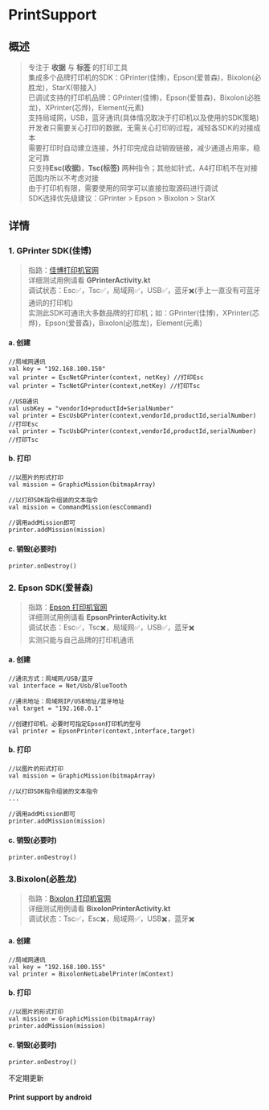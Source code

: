 # PrintSupport

## 概述
> 专注于 **收据** 与 **标签** 的打印工具  
> 集成多个品牌打印机的SDK：GPrinter(佳博)，Epson(爱普森)，Bixolon(必胜龙)，StarX(带接入)  
> 已调试支持的打印机品牌：GPrinter(佳博)，Epson(爱普森)，Bixolon(必胜龙)，XPrinter(芯烨)，Element(元素)  
> 支持局域网，USB，蓝牙通讯(具体情况取决于打印机以及使用的SDK策略)  
> 开发者只需要关心打印的数据，无需关心打印的过程，减轻各SDK的对接成本  
> 需要打印时自动建立连接，外打印完成自动销毁链接，减少通道占用率，稳定可靠  
> 只支持**Esc(收据)**，**Tsc(标签)** 两种指令；其他如针式，A4打印机不在对接范围内所以不考虑对接  
> 由于打印机有限，需要使用的同学可以直接拉取源码进行调试  
> SDK选择优先级建议：GPrinter > Epson > Bixolon > StarX  

## 详情
### 1. GPrinter SDK(佳博)
> 指路：[佳博打印机官网](https://cn.gainscha.com/default.php)  
> 详细测试用例请看 **GPrinterActivity.kt**  
> 调试状态：Esc✅，Tsc✅，局域网✅，USB✅，蓝牙✖️(手上一直没有可蓝牙通讯的打印机)  
> 实测此SDK可通讯大多数品牌的打印机；如：GPrinter(佳博)，XPrinter(芯烨)，Epson(爱普森)，Bixolon(必胜龙)，Element(元素)  

#### a. 创建
```
//局域网通讯
val key = "192.168.100.150"
val printer = EscNetGPrinter(context, netKey) //打印Esc
val printer = TscNetGPrinter(context,netKey) //打印Tsc

//USB通讯
val usbKey = "vendorId+productId+SerialNumber"
val printer = EscUsbGPrinter(context,vendorId,productId,serialNumber) //打印Esc
val printer = TscUsbGPrinter(context,vendorId,productId,serialNumber) //打印Tsc
```
#### b. 打印
```
//以图片的形式打印
val mission = GraphicMission(bitmapArray)

//以打印SDK指令组装的文本指令
val mission = CommandMission(escCommand)

//调用addMission即可
printer.addMission(mission)
```
#### c. 销毁(必要时)
```
printer.onDestroy()
```

### 2. Epson SDK(爱普森)
> 指路：[Epson 打印机官网](https://www.epson.com.cn/)  
> 详细测试用例请看 **EpsonPrinterActivity.kt**  
> 调试状态：Esc✅，Tsc✖️，局域网✅，USB✅，蓝牙✖️  
> 实测只能与自己品牌的打印机通讯  

#### a. 创建
```
//通讯方式：局域网/USB/蓝牙
val interface = Net/Usb/BlueTooth

//通讯地址：局域网IP/USB地址/蓝牙地址
val target = "192.168.0.1"

//创建打印机，必要时可指定Epson打印机的型号
val printer = EpsonPrinter(context,interface,target)
```
#### b. 打印
```
//以图片的形式打印
val mission = GraphicMission(bitmapArray)

//以打印SDK指令组装的文本指令
...

//调用addMission即可
printer.addMission(mission)
```
#### c. 销毁(必要时)
```
printer.onDestroy()
```

### 3.Bixolon(必胜龙)
> 指路：[Bixolon 打印机官网](https://cn.bixolon.com/company.php)  
> 详细测试用例请看 **BixolonPrinterActivity.kt**  
> 调试状态：Tsc✅，Esc✖️，局域网✅，USB✖️，蓝牙✖️

#### a. 创建
```
//局域网通讯
val key = "192.168.100.155"
val printer = BixolonNetLabelPrinter(mContext)

```
#### b. 打印
```
//以图片的形式打印
val mission = GraphicMission(bitmapArray)
printer.addMission(mission)
```
#### c. 销毁(必要时)
```
printer.onDestroy()
```

不定期更新

#### Print support by android  
